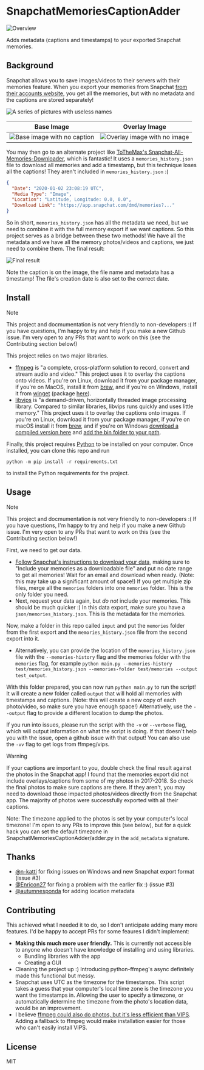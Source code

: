 # SnapchatMemoriesCaptionAdder

![Overview](doc/overview.webp)

Adds metadata (captions and timestamps) to your exported Snapchat memories.

## Background
Snapchat allows you to save images/videos to their servers with their memories
feature. When you export your memories from Snapchat [from their accounts
website](https://accounts.snapchat.com), you get all the memories, but with no
metadata and the captions are stored separately!

![A series of pictures with useless names](doc/before.png)

| Base Image | Overlay Image |
| ---------- | ------------- |
| ![Base image with no caption](test/memories/062c8942-3124-a480-71fc-3c4833e3e569-main.jpg) | ![Overlay image with no image](test/memories/062c8942-3124-a480-71fc-3c4833e3e569-overlay.png) |

You may then go to an alternate project like [ToTheMax's
Snapchat-All-Memories-Downloader](https://github.com/ToTheMax/Snapchat-All-Memories-Downloader),
which is fantastic! It uses a `memories_history.json` file to download all memories and add a timestamp, but this technique loses all the captions! They aren't included in `memories_history.json` :(

```json
{
  "Date": "2020-01-02 23:08:19 UTC",
  "Media Type": "Image",
  "Location": "Latitude, Longitude: 0.0, 0.0",
  "Download Link": "https://app.snapchat.com/dmd/memories?..."
}
```
So in short, `memories_history.json` has all the metadata we need, but we need
to combine it with the full memory export if we want captions.  So this project
serves as a bridge between these two methods! We have all the metadata and we
have all the memory photos/videos and captions, we just need to combine them. The final result:

![Final result](doc/after.png)

Note the caption is on the image, the file name and metadata has a timestamp!
The file's creation date is also set to the correct date.

## Install

> [!NOTE]  
> This project and docmumentation is not very friendly to non-developers :( If
> you have questions, I'm happy to try and help if you make a new Github issue.
> I'm very open to any PRs that want to work on this (see the Contributing
> section below!)

This project relies on two major libraries.

- [ffmpeg](https://ffmpeg.org/) is "a complete, cross-platform solution to
  record, convert and stream audio and video." This project uses it to overlay
  the captions onto videos. If you're on Linux, download it from your package
  manager, if you're on MacOS, install it from
  [brew](https://formulae.brew.sh/formula/ffmpeg), and if you're on Windows,
  install it from
  [winget](https://learn.microsoft.com/en-us/windows/package-manager/winget/)
  (package [here](https://winget.run/pkg/Gyan/FFmpeg)).
- [libvips](https://www.libvips.org/) is "a demand-driven, horizontally threaded
  image processing library. Compared to similar libraries, libvips runs quickly
  and uses little memory." This project uses it to overlay the captions onto
  images. If you're on Linux, download it from your package manager, if you're
  on macOS install it from [brew](https://formulae.brew.sh/formula/vips), and if
  you're on Windows [download a compiled version
  here](https://www.libvips.org/install.html#installing-the-windows-binary) and
  [add the bin folder to your
  path](https://stackoverflow.com/q/44272416).

Finally, this project requires [Python](https://www.python.org/) to be installed
on your computer. Once installed, you can clone this repo and run

```shell
python -m pip install -r requirements.txt
```

to install the Python requirements for the project.

## Usage

> [!NOTE]  
> This project and docmumentation is not very friendly to non-developers :( If
> you have questions, I'm happy to try and help if you make a new Github issue.
> I'm very open to any PRs that want to work on this (see the Contributing
> section below!)

First, we need to get our data.

- [Follow Snapchat's instructions to download your
  data](https://help.snapchat.com/hc/en-gb/articles/7012305371156), making sure
  to "Include your memories as a downloadable file" and put no date range to
  get all memories! Wait for an email and download when ready. (Note: this may
  take up a significant amount of space!) If you get multiple zip files, merge
  all the `memories` folders into one `memories` folder. This is the only folder
  you need.
- Next, request your data again, but *do not* include your memories. This
  should be much quicker :) In this data export, make sure you have a
  `json/memories_history.json`. This is the metadata for the memories.

Now, make a folder in this repo called `input` and put the `memories` folder
from the first export and the `memories_history.json` file from the second
export into it.
  - Alternatively, you can provide the location of the `memories_history.json`
file with the `--memories-history` flag and the memories folder with the
`memories` flag, for example `python main.py --memories-history
test/memories_history.json --memories-folder test/memories --output
test_output`.

With this folder prepared, you can now run `python main.py` to run the script!
It will create a new folder called `output` that will hold all memories with
timestamps and captions. (Note: this will create a new copy of each photo/video,
so make sure you have enough space!) Alternatively, use the `--output` flag to
provide a different location to dump the photos.

If you run into issues, please run the script with the `-v` or `--verbose`
flag, which will output information on what the script is doing. If that
doesn't help you with the issue, open a github issue with that output! You
can also use the `-vv` flag to get logs from ffmpeg/vips.

> [!WARNING]
> If your captions are important to you, double check the final result against
> the photos in the Snapchat app! I found that the memories export did not
> include overlays/captions from some of my photos in 2017-2018. So check the
> final photos to make sure captions are there. If they aren't, you may need
> to download those impacted photos/videos directly from the Snapchat app.
> The majority of photos were successfully exported with all their captions.

Note: The timezone applied to the photos is set by your computer's local
timezone! I'm open to any PRs to improve this (see below), but for a quick
hack you can set the default timezone in SnapchatMemoriesCaptionAdder/adder.py
in the `add_metadata` signature.

## Thanks
- [@n-katti](https://github.com/n-katti) for fixing issues on Windows and new Snapchat export format (issue #3)
- [@Enricon27](https://github.com/Enricone27) for fixing a problem with the earlier fix :) (issue #3)
- [@autumnesponda](https://github.com/autumnesponda) for adding location metadata

## Contributing

This achieved what I needed it to do, so I don't anticipate adding many more
features. I'd be happy to accept PRs for some feaures I didn't implement:

- **Making this much more user friendly.** This is currently not accessible to
  anyone who doesn't have knowledge of installing and using libraries.
    - Bundling libraries with the app
    - Creating a GUI
- Cleaning the project up :) Introducing python-ffmpeg's async definitely made
  this functional but messy.
- Snapchat uses UTC as the timezone for the timestamps. This script takes a
  guess that your computer's local time zone is the timezone you want the
  timestamps in. Allowing the user to specify a timezone, or automatically
  determine the timezone from the photo's location data, would be an
  improvement.
- I believe [ffmpeg could also do photos, but it's less efficient than
  VIPS](https://stackoverflow.com/questions/70966770/ffmpeg-or-imagemagick-for-image-conversion-and-resizing-speed-memory-usage).
  Adding a fallback to ffmpeg would make installation easier for those who
  can't easily install VIPS.

## License
MIT
